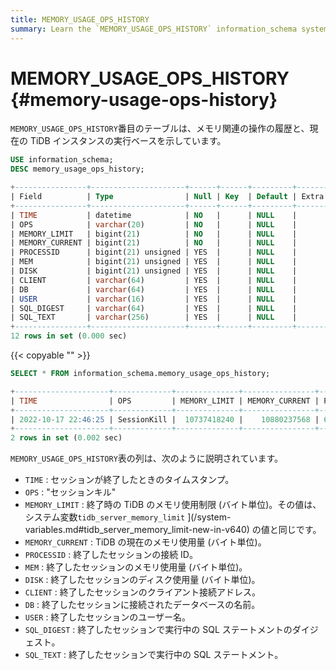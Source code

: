 ```yaml
---
title: MEMORY_USAGE_OPS_HISTORY
summary: Learn the `MEMORY_USAGE_OPS_HISTORY` information_schema system table.
---
```


# MEMORY_USAGE_OPS_HISTORY {#memory-usage-ops-history}

`MEMORY_USAGE_OPS_HISTORY`番目のテーブルは、メモリ関連の操作の履歴と、現在の TiDB インスタンスの実行ベースを示しています。

```sql
USE information_schema;
DESC memory_usage_ops_history;
```

```sql
+----------------+---------------------+------+------+---------+-------+
| Field          | Type                | Null | Key  | Default | Extra |
+----------------+---------------------+------+------+---------+-------+
| TIME           | datetime            | NO   |      | NULL    |       |
| OPS            | varchar(20)         | NO   |      | NULL    |       |
| MEMORY_LIMIT   | bigint(21)          | NO   |      | NULL    |       |
| MEMORY_CURRENT | bigint(21)          | NO   |      | NULL    |       |
| PROCESSID      | bigint(21) unsigned | YES  |      | NULL    |       |
| MEM            | bigint(21) unsigned | YES  |      | NULL    |       |
| DISK           | bigint(21) unsigned | YES  |      | NULL    |       |
| CLIENT         | varchar(64)         | YES  |      | NULL    |       |
| DB             | varchar(64)         | YES  |      | NULL    |       |
| USER           | varchar(16)         | YES  |      | NULL    |       |
| SQL_DIGEST     | varchar(64)         | YES  |      | NULL    |       |
| SQL_TEXT       | varchar(256)        | YES  |      | NULL    |       |
+----------------+---------------------+------+------+---------+-------+
12 rows in set (0.000 sec)
```

{{< copyable "" >}}

```sql
SELECT * FROM information_schema.memory_usage_ops_history;
```

```sql
+---------------------+-------------+--------------+----------------+---------------------+------------+------+-----------------+------+------+------------------------------------------------------------------+----------------------------------------------------------------------+
| TIME                | OPS         | MEMORY_LIMIT | MEMORY_CURRENT | PROCESSID           | MEM        | DISK | CLIENT          | DB   | USER | SQL_DIGEST                                                       | SQL_TEXT                                                             |
+---------------------+-------------+--------------+----------------+---------------------+------------+------+-----------------+------+------+------------------------------------------------------------------+----------------------------------------------------------------------+
| 2022-10-17 22:46:25 | SessionKill |  10737418240 |    10880237568 | 6718275530455515543 | 7905028235 |    0 | 127.0.0.1:34394 | test | root | 146b3d812852663a20635fbcf02be01688f52c8d433dafec0d496a14f0b59df6 | desc analyze select * from t t1 join t t2 on t1.a=t2.a order by t1.a |
+---------------------+-------------+--------------+----------------+---------------------+------------+------+-----------------+------+------+------------------------------------------------------------------+----------------------------------------------------------------------+
2 rows in set (0.002 sec)
```

`MEMORY_USAGE_OPS_HISTORY`表の列は、次のように説明されています。

-   `TIME` : セッションが終了したときのタイムスタンプ。
-   `OPS` : &quot;セッションキル&quot;
-   `MEMORY_LIMIT` : 終了時の TiDB のメモリ使用制限 (バイト単位)。その値は、システム変数`tidb_server_memory_limit` ](/system-variables.md#tidb_server_memory_limit-new-in-v640) の値と同じです。
-   `MEMORY_CURRENT` : TiDB の現在のメモリ使用量 (バイト単位)。
-   `PROCESSID` : 終了したセッションの接続 ID。
-   `MEM` : 終了したセッションのメモリ使用量 (バイト単位)。
-   `DISK` : 終了したセッションのディスク使用量 (バイト単位)。
-   `CLIENT` : 終了したセッションのクライアント接続アドレス。
-   `DB` : 終了したセッションに接続されたデータベースの名前。
-   `USER` : 終了したセッションのユーザー名。
-   `SQL_DIGEST` : 終了したセッションで実行中の SQL ステートメントのダイジェスト。
-   `SQL_TEXT` : 終了したセッションで実行中の SQL ステートメント。
